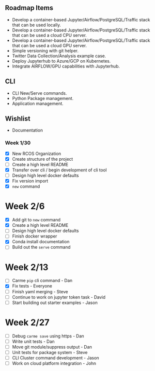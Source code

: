## Roadmap Items
* Develop a container-based Jupyter/Airflow/PostgreSQL/Traffic stack that can be used locally.
* Develop a container-based Jupyter/Airflow/PostgreSQL/Traffic stack that can be used a cloud CPU server.
* Develop a container-based Jupyter/Airflow/PostgreSQL/Traffic stack that can be used a cloud GPU server.
* Simple versioning with git helper.
* Twitter Data Collection/Analysis example case.
* Deploy Jupyterhub to Azure/GCP on Kubernetes.
* Integrate AIRFLOW/GPU capabilities with Jupyterhub.


## CLI
* CLI New/Serve commands.
* Python Package management.
* Application management.

## Wishlist
* Documentation

### Week 1/30
- [x] New RCOS Organization
- [x] Create structure of the project
- [ ] Create a high level README
- [x] Transfer over cli / begin development of cli tool
- [ ] Design high level docker defaults
- [x] Fix version import
- [x] `new` command

# Week 2/6
- [x] Add git to `new` command
- [x] Create a high level README
- [ ] Design high level docker defaults
- [ ] Finish docker wrapper
- [x] Conda install documentation
- [ ] Build out the `serve` command

# Week 2/13
- [ ] Carme `pip` cli command - Dan 
- [x] Fix tests - Everyone 
- [ ] Finish yaml merging - Steve
- [ ] Continue to work on jupyter token task - David
- [ ] Start building out starter examples - Jason

# Week 2/27
- [ ] Debug `carme save` using https - Dan
- [ ] Write unit tests - Dan
- [ ] Move git module/suppress output - Dan
- [ ] Unit tests for package system - Steve 
- [ ] CLI Cluster command development - Jason 
- [ ] Work on cloud platform integration - John
